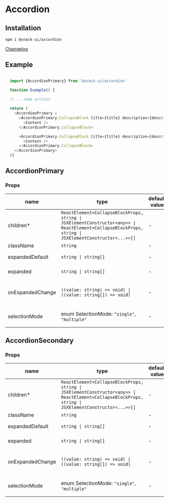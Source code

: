 # Accordion

## Installation
`npm i @snack-ui/accordion`

[Changelog](./CHANGELOG.md)

## Example 

```typescript

  import {AccordionPrimary} from '@snack-ui/accordion'

  function Example() {
  
  // ...some actions

  return (
    <AccordionPrimary >
      <AccordionPrimary.CollapseBlock title={title} description={description} actions={actions}>
        <Content />
      </AccordionPrimary.CollapseBlock>

      <AccordionPrimary.CollapseBlock title={title} description={description} actions={actions}>
        <Content />
      </AccordionPrimary.CollapseBlock>
    </AccordionPrimary>
  )}
```



[//]: DOCUMENTATION_SECTION_START
[//]: THIS_SECTION_IS_AUTOGENERATED_PLEASE_DONT_EDIT_IT
## AccordionPrimary
### Props
| name | type | default value | description |
|------|------|---------------|-------------|
| children* | `ReactElement<CollapseBlockProps, string \| JSXElementConstructor<any>> \| ReactElement<CollapseBlockProps, string \| JSXElementConstructor<...>>[]` | - | Вложенный контент |
| className | `string` | - | CSS-класс |
| expandedDefault | `string \| string[]` | - | Начальное состояние |
| expanded | `string \| string[]` | - | Controlled состояние |
| onExpandedChange | `((value: string) => void) \| ((value: string[]) => void)` | - | Controlled обработчик измения состояния |
| selectionMode | enum SelectionMode: `"single"`, `"multiple"` | - | Режим работы аккордиона |
## AccordionSecondary
### Props
| name | type | default value | description |
|------|------|---------------|-------------|
| children* | `ReactElement<CollapseBlockProps, string \| JSXElementConstructor<any>> \| ReactElement<CollapseBlockProps, string \| JSXElementConstructor<...>>[]` | - | Вложенный контент |
| className | `string` | - | CSS-класс |
| expandedDefault | `string \| string[]` | - | Начальное состояние |
| expanded | `string \| string[]` | - | Controlled состояние |
| onExpandedChange | `((value: string) => void) \| ((value: string[]) => void)` | - | Controlled обработчик измения состояния |
| selectionMode | enum SelectionMode: `"single"`, `"multiple"` | - | Режим работы аккордиона |


[//]: DOCUMENTATION_SECTION_END
